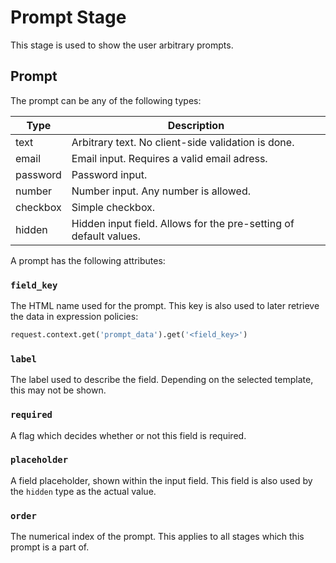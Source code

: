 # Prompt Stage

This stage is used to show the user arbitrary prompts.

## Prompt

The prompt can be any of the following types:

| Type     | Description                                                      |
|----------|------------------------------------------------------------------|
| text     | Arbitrary text. No client-side validation is done.               |
| email    | Email input. Requires a valid email adress.                      |
| password | Password input.                                                  |
| number   | Number input. Any number is allowed.                             |
| checkbox | Simple checkbox.                                                 |
| hidden   | Hidden input field. Allows for the pre-setting of default values.|

A prompt has the following attributes:

### `field_key`

The HTML name used for the prompt. This key is also used to later retrieve the data in expression policies:

```python
request.context.get('prompt_data').get('<field_key>')
```

### `label`

The label used to describe the field. Depending on the selected template, this may not be shown.

### `required`

A flag which decides whether or not this field is required.

### `placeholder`

A field placeholder, shown within the input field. This field is also used by the `hidden` type as the actual value.

### `order`

The numerical index of the prompt. This applies to all stages which this prompt is a part of.
